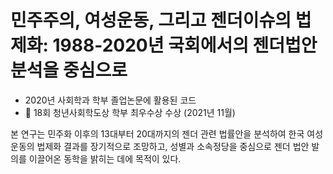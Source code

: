 # 민주주의, 여성운동, 그리고 젠더이슈의 법제화: 1988-2020년 국회에서의 젠더법안 분석을 중심으로

- 2020년 사회학과 학부 졸업논문에 활용된 코드
- 🎉 18회 청년사회학도상 학부 최우수상 수상 (2021년 11월)

본 연구는 민주화 이후의 13대부터 20대까지의 젠더 관련 법률안을 분석하여 한국 여성운동의 법제화 결과를 장기적으로 조망하고, 성별과 소속정당을 중심으로 젠더 법안 발의를 이끌어온 동학을 밝히는 데에 목적이 있다.
